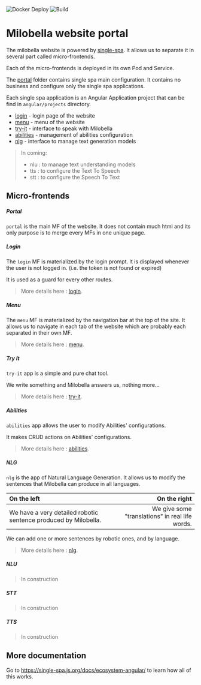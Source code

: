 ![Docker Deploy](https://github.com/milobella/application-web/workflows/Deploy/badge.svg)
![Build](https://github.com/milobella/application-web/workflows/Build/badge.svg)


# Milobella website portal
The milobella website is powered by [single-spa](https://single-spa.js.org). It allows us to separate it in 
several part called micro-frontends.

Each of the micro-frontends is deployed in its own Pod and Service.

The [portal](#portal) folder contains single spa main configuration. It contains no business and configure only the single spa applications.

Each single spa application is an Angular Application project that can be find in ``angular/projects`` directory.
- [login](#login) - login page of the website
- [menu](#menu) - menu of the website
- [try-it](#try-it) - interface to speak with Milobella
- [abilities](#abilities) - management of abilities configuration
- [nlg](#nlg) - interface to manage text generation models

>
> In coming:
> - nlu : to manage text understanding models
> - tts : to configure the Text To Speech
> - stt : to configure the Speech To Text

## Micro-frontends
##### Portal
``portal`` is the main MF of the website. It does not contain much html and its only purpose is to merge
every MFs in one unique page.

##### Login
The `login` MF is materialized by the login prompt. It is displayed whenever the user is not logged in. (i.e. the token
is not found or expired)

It is used as a guard for every other routes.

> More details here : [login](angular/projects/login).

##### Menu
The `menu` MF is materialized by the navigation bar at the top of the site. It allows us to navigate in
each tab of the website which are probably each separated in their own MF.

> More details here : [menu](angular/projects/login).

##### Try It
``try-it`` app is a simple and pure chat tool.

We write something and Milobella answers us, nothing more...

> More details here : [try-it](angular/projects/try-it).

##### Abilities
``abilities`` app allows the user to modify Abilities' configurations.

It makes CRUD actions on Abilities' configurations.

> More details here : [abilities](angular/projects/abilities).

##### NLG
``nlg`` is the app of Natural Language Generation.
It allows us to modify the sentences that Milobella can produce in all languages.

| On the left | On the right |
| :--------------- | ---------------:|
| We have a very detailed robotic sentence produced by Milobella.  | We give some "translations" in real life words. |

We can add one or more sentences by robotic ones, and by language.

> More details here : [nlg](angular/projects/nlg).

##### NLU
> In construction
>
##### STT
> In construction

##### TTS
> In construction

## More documentation
Go to https://single-spa.js.org/docs/ecosystem-angular/ to learn how all of this works.
